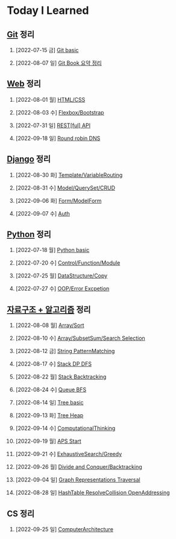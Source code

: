 # Today I Learned

## [Git](/Git) 정리

1. [2022-07-15 금] [Git basic](./Git/0715_Git_basic.md)

2. [2022-08-07 일] [Git Book 요약 정리](https://github.com/kimsixsue/CS-Study/blob/master/kimsixsue/Git_GitHub.md)

## [Web](/Web) 정리

1. [2022-08-01 월] [HTML/CSS](./Web/0801_HTML_CSS.md)

2. [2022-08-03 수] [Flexbox/Bootstrap](./Web/0803_Flexbox_Bootstrap.md)

3. [2022-07-31 일] [REST[ful] API](https://github.com/kimsixsue/CS-Study/blob/master/kimsixsue/RESTful_API.md)

4. [2022-09-18 일] [Round robin DNS](https://github.com/kimsixsue/CS-Study/blob/master/kimsixsue/Round_robin_DNS.md)

## [Django](/Django) 정리

1. [2022-08-30 화] [Template/VariableRouting](./Django/0830_Django_Template_VariableRouting.md)

2. [2022-08-31 수] [Model/QuerySet/CRUD](./Django/0831_Django_Model_QuerySet_CRUD.md)

3. [2022-09-06 화] [Form/ModelForm](./Django/0906_Django_Form_ModelForm.md)

4. [2022-09-07 수] [Auth](./Django/0907_Django_Auth.md)

## [Python](/Python) 정리

1. [2022-07-18 월] [Python basic](/Python/0718_Python_basic.md)

2. [2022-07-20 수] [Control/Function/Module](/Python/0720_control_function_module.md)

3. [2022-07-25 월] [DataStructure/Copy](/Python/0725_data_structure_copy.md)

4. [2022-07-27 수] [OOP/Error Excpetion](/Python/0727_OOP_error_exception.md)

## [자료구조 + 알고리즘](/Algorithm) 정리

1. [2022-08-08 월] [Array/Sort](./Algorithm/0808_Array_Sort.md)

2. [2022-08-10 수] [Array/SubsetSum/Search Selection](./Algorithm/0810_Array_SubsetSum_Search_Selection.md)

3. [2022-08-12 금] [String PatternMatching](./Algorithm/0812_String_PatternMatching.md)

4. [2022-08-17 수] [Stack DP DFS](./Algorithm/0817_Stack_DP_DFS.md)

5. [2022-08-22 월] [Stack Backtracking](./Algorithm/0822_Stack_Backtracking.md)

6. [2022-08-24 수] [Queue BFS](./Algorithm/0824_Queue_BFS.md)

7. [2022-08-14 일] [Tree basic](https://github.com/kimsixsue/CS-Study/blob/master/kimsixsue/Tree.md)

8. [2022-09-13 화] [Tree Heap](./Algorithm/0913_Tree_Heap.md)

9. [2022-09-14 수] [ComputationalThinking](./Algorithm/0914_ComputationalThinking.md)

10. [2022-09-19 월] [APS Start](./Algorithm/0919_APS_Start.md)

11. [2022-09-21 수] [ExhaustiveSearch/Greedy](./Algorithm/0921_ExhaustiveSearch_Greedy.md)

12. [2022-09-26 월] [Divide and Conquer/Backtracking](./Algorithm/0926_Divide_and_Conquer_Backtracking.md)

13. [2022-09-04 일] [Graph Representations Traversal](https://github.com/kimsixsue/CS-Study/blob/master/kimsixsue/Graph_Representations_Traversal.md)

14. [2022-08-28 일] [HashTable ResolveCollision OpenAddressing](https://github.com/kimsixsue/CS-Study/blob/master/kimsixsue/Open_Addressing.md)

## CS 정리

1. [2022-09-25 일] [ComputerArchitecture](https://github.com/kimsixsue/CS-Study/blob/master/kimsixsue/Computer_Architecture.md)
